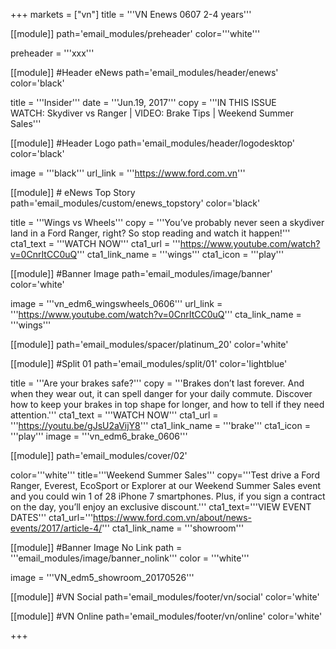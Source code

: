 +++
markets = ["vn"]
title = '''VN Enews 0607 2-4 years'''


[[module]]
path='email_modules/preheader'
color='''white'''

preheader = '''xxx'''

[[module]] #Header eNews
path='email_modules/header/enews'
color='black'

  title = '''Insider'''
  date = '''Jun.19, 2017'''
  copy = '''IN THIS ISSUE<br />WATCH: Skydiver vs Ranger | VIDEO: Brake Tips | Weekend Summer Sales'''

[[module]] #Header Logo
path='email_modules/header/logodesktop'
color='black'

  image = '''black'''
  url_link = '''https://www.ford.com.vn'''
 
[[module]] # eNews Top Story
path='email_modules/custom/enews_topstory'
color='black'

  title = '''Wings vs Wheels'''
  copy = '''You’ve probably never seen a skydiver land in a Ford Ranger, right? So stop reading and watch it happen!'''
  cta1_text = '''WATCH NOW'''
  cta1_url = '''https://www.youtube.com/watch?v=0CnrItCC0uQ'''
  cta1_link_name = '''wings'''
  cta1_icon = '''play'''

[[module]] #Banner Image
path='email_modules/image/banner'
color='white'

  image = '''vn_edm6_wingswheels_0606'''
  url_link = '''https://www.youtube.com/watch?v=0CnrItCC0uQ'''
  cta_link_name = '''wings'''

[[module]]
path='email_modules/spacer/platinum_20'
color='white'

[[module]] #Split 01
path='email_modules/split/01'
color='lightblue'

  title = '''Are your brakes safe?'''
  copy = '''Brakes don’t last forever. And when they wear out, it can spell danger for your daily commute. Discover how to keep your brakes in top shape for longer, and how to tell if they need attention.'''
  cta1_text = '''WATCH NOW'''
  cta1_url = '''https://youtu.be/gJsU2aVijY8'''
  cta1_link_name = '''brake'''
  cta1_icon = '''play'''
  image = '''vn_edm6_brake_0606'''

 [[module]]
path='email_modules/cover/02'

color='''white'''
title='''Weekend Summer Sales'''
copy='''Test drive a Ford Ranger, Everest, EcoSport or Explorer at our Weekend Summer Sales event and you could win 1 of 28 iPhone 7 smartphones. Plus, if you sign a contract on the day, you’ll enjoy an exclusive discount.'''
cta1_text='''VIEW EVENT DATES'''
cta1_url='''https://www.ford.com.vn/about/news-events/2017/article-4/'''
cta1_link_name = '''showroom'''

  [[module]] #Banner Image No Link
path = '''email_modules/image/banner_nolink'''
color = '''white'''

  image = '''VN_edm5_showroom_20170526'''

[[module]] #VN Social
path='email_modules/footer/vn/social'
color='white'

[[module]] #VN Online
path='email_modules/footer/vn/online'
color='white'


+++